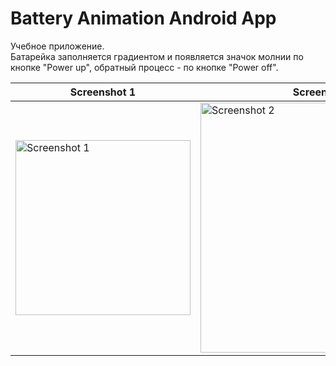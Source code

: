 # Battery Animation Android App
Учебное приложение.
<br>
Батарейка заполняется градиентом и появляется значок молнии по кнопке "Power up", обратный процесс - по кнопке "Power off".


| Screenshot 1  | Screenshot 2 |
| ------------- | ------------- |
| <img src="https://cloud.githubusercontent.com/assets/26003155/25744265/908a0380-31a1-11e7-8e68-483035e96d84.png" alt="Screenshot 1" width="280" />  | <img src="https://cloud.githubusercontent.com/assets/26003155/25744264/90894940-31a1-11e7-894b-e952e39fb777.png" alt="Screenshot 2" width="400" />  |
